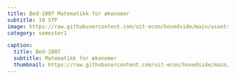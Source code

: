 ```yaml
---
title: Bed-1007 Matematikk for økonomer
subtitle: 10 STP
image: https://raw.githubusercontent.com/uit-econ/hovedside/main/assets/img/Bed-1007.jpg
category: semester1

caption:
  title: Bed-1007
  subtitle: Matematikk for økonomer
  thumbnail: https://raw.githubusercontent.com/uit-econ/hovedside/main/assets/img/Bed-1007.jpg
---
```



<script>  
  
test =  {{ project.caption.title }};

console.log(test);

function hideModal(id) {
    $("#"+id).removeClass("in");
    $(".modal-backdrop").remove();
    $('body').removeClass('modal-open');
    $('body').css('padding-right', '');
    $("#"+id).hide();
} 
  
   
var observer = new MutationObserver(function(mutationsList, observer) {
  
    for (var mutation of mutationsList){
  
        if (mutation.attributeName == 'aria-modal' ) {
  
           var id = (mutation.target.id);

             if($('#'+id).attr('aria-modal') == 'true'){
                    window.open('https://uit.instructure.com/courses/22172');
                     hideModal(id);
                }
            }

    }
});
observer.observe(document.documentElement, { attributes: true, childList: true, characterData: true, subtree: true, } );

  
</script>

